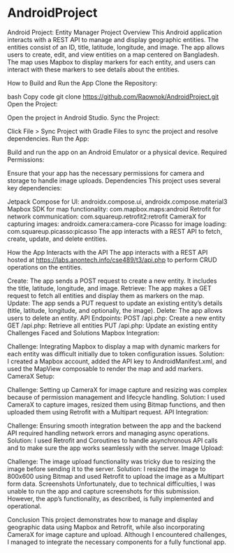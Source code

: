 # AndroidProject
Android Project: Entity Manager
Project Overview
This Android application interacts with a REST API to manage and display geographic entities. The entities consist of an ID, title, latitude, longitude, and image. The app allows users to create, edit, and view entities on a map centered on Bangladesh. The map uses Mapbox to display markers for each entity, and users can interact with these markers to see details about the entities.

How to Build and Run the App
Clone the Repository:

bash
Copy code
git clone https://github.com/Raownok/AndroidProject.git
Open the Project:

Open the project in Android Studio.
Sync the Project:

Click File > Sync Project with Gradle Files to sync the project and resolve dependencies.
Run the App:

Build and run the app on an Android Emulator or a physical device.
Required Permissions:

Ensure that your app has the necessary permissions for camera and storage to handle image uploads.
Dependencies
This project uses several key dependencies:

Jetpack Compose for UI: androidx.compose.ui, androidx.compose.material3
Mapbox SDK for map functionality: com.mapbox.maps:android
Retrofit for network communication: com.squareup.retrofit2:retrofit
CameraX for capturing images: androidx.camera:camera-core
Picasso for image loading: com.squareup.picasso:picasso
The app interacts with a REST API to fetch, create, update, and delete entities.

How the App Interacts with the API
The app interacts with a REST API hosted at https://labs.anontech.info/cse489/t3/api.php to perform CRUD operations on the entities.

Create: The app sends a POST request to create a new entity. It includes the title, latitude, longitude, and image.
Retrieve: The app makes a GET request to fetch all entities and display them as markers on the map.
Update: The app sends a PUT request to update an existing entity’s details (title, latitude, longitude, and optionally, the image).
Delete: The app allows users to delete an entity.
API Endpoints:
POST /api.php: Create a new entity
GET /api.php: Retrieve all entities
PUT /api.php: Update an existing entity
Challenges Faced and Solutions
Mapbox Integration:

Challenge: Integrating Mapbox to display a map with dynamic markers for each entity was difficult initially due to token configuration issues.
Solution: I created a Mapbox account, added the API key to AndroidManifest.xml, and used the MapView composable to render the map and add markers.
CameraX Setup:

Challenge: Setting up CameraX for image capture and resizing was complex because of permission management and lifecycle handling.
Solution: I used CameraX to capture images, resized them using Bitmap functions, and then uploaded them using Retrofit with a Multipart request.
API Integration:

Challenge: Ensuring smooth integration between the app and the backend API required handling network errors and managing async operations.
Solution: I used Retrofit and Coroutines to handle asynchronous API calls and to make sure the app works seamlessly with the server.
Image Upload:

Challenge: The image upload functionality was tricky due to resizing the image before sending it to the server.
Solution: I resized the image to 800x600 using Bitmap and used Retrofit to upload the image as a Multipart form data.
Screenshots
Unfortunately, due to technical difficulties, I was unable to run the app and capture screenshots for this submission. However, the app’s functionality, as described, is fully implemented and operational.

Conclusion
This project demonstrates how to manage and display geographic data using Mapbox and Retrofit, while also incorporating CameraX for image capture and upload. Although I encountered challenges, I managed to integrate the necessary components for a fully functional app.
